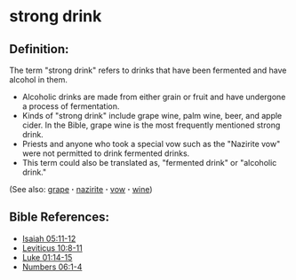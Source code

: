 # strong drink #

## Definition: ##

The term "strong drink" refers to drinks that have been fermented and have alcohol in them.

* Alcoholic drinks are made from either grain or fruit and have undergone a process of fermentation.
* Kinds of "strong drink" include grape wine, palm wine, beer, and apple cider. In the Bible, grape wine is the most frequently mentioned strong drink.
* Priests and anyone who took a special vow such as the "Nazirite vow" were not permitted to drink fermented drinks.
* This term could also be translated as, "fermented drink" or "alcoholic drink."

(See also: [grape](../other/grape.md) **·** [nazirite](../other/nazirite.md) **·** [vow](../kt/vow.md) **·** [wine](../other/wine.md))

## Bible References: ##

* [Isaiah 05:11-12](https://door43.org/en/bible/notes/isa/05/11)
* [Leviticus 10:8-11](https://door43.org/en/bible/notes/lev/10/08)
* [Luke 01:14-15](https://door43.org/en/bible/notes/luk/01/14)
* [Numbers 06:1-4](https://door43.org/en/bible/notes/num/06/01)

